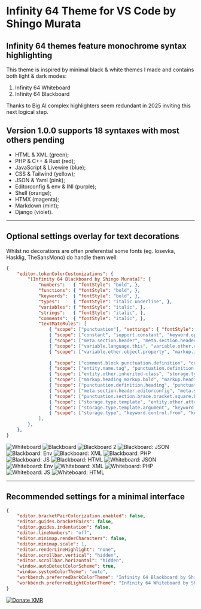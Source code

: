 # Infinity 64 Theme for VS Code by Shingo Murata

## Infinity 64 themes feature monochrome syntax highlighting

This theme is inspired by minimal black & white themes I made and contains both light & dark modes:

1. Infinity 64 Whiteboard
2. Infinity 64 Blackboard

Thanks to Big Al complex highlighters seem redundant in 2025 inviting this next logical step.

## Version 1.0.0 supports 18 syntaxes with most others pending

- HTML & XML (green);
- PHP & C++ & Rust (red);
- JavaScript & Livewire (blue);
- CSS & Tailwind (yellow);
- JSON & Yaml (pink);
- Editorconfig & env & INI (purple);
- Shell (orange);
- HTMX (magenta);
- Markdown (mint);
- Django (violet).

---

## Optional settings overlay for text decorations

Whilst no decorations are often preferential some fonts (eg. Iosevka, Hasklig, TheSansMono) do handle them well:

```json
{
	"editor.tokenColorCustomizations": {
		"[Infinity 64 Blackboard by Shingo Murata]": {
			"numbers":   { "fontStyle": "bold", },
			"functions": { "fontStyle": "bold", },
			"keywords":  { "fontStyle": "bold", },
			"types":     { "fontStyle": "italic underline", },
			"variables": { "fontStyle": "italic", },
			"strings":   { "fontStyle": "italic", },
			"comments":  { "fontStyle": "italic", },
			"textMateRules": [
				{ "scope": ["punctuation"], "settings": { "fontStyle": "", }, },
				{ "scope": ["constant", "support.constant", "keyword.operator", "keyword.blade", "constant.character.escape", "meta.selector.css", "markup.bold", "meta.tag.metadata.doctype", "meta.tag.preprocessor", "punctuation.section.embedded.begin.php", "comment.line.shebang", "keyword.other.definition.root", "keyword.operator.assignment.env", "keyword.core.apacheconf", "string.replacement.apacheconf", "keyword.directive.nginx", "entity.name.tag.yaml"], "settings": { "fontStyle": "bold", }, },
				{ "scope": ["meta.section.header", "meta.section.header punctuation", "keyword.operator.glob", "entity.name.tag.namespace.xml"], "settings": { "fontStyle": "underline", }, },
				{ "scope": ["variable.language.this", "variable.other.readwrite", "variable.other.object", "markup.heading", "markup.heading punctuation", "variable.other.env", "entity.tag.apacheconf", "storage.type.directive.context.nginx", "entity.name.scope-resolution.c", "entity.name.scope-resolution.cpp", "punctuation.separator.scope-resolution.c", "punctuation.separator.scope-resolution.cpp"], "settings": { "fontStyle": "italic underline", }, },
				{ "scope": ["variable.other.object.property", "markup.italic.markdown", "punctuation.variable.apacheconf", "punctuation.definition.variable.nginx", "meta.method-call entity.name.function"], "settings": { "fontStyle": "italic", }, },
				
				{ "scope": ["comment.block punctuation.definition", "comment.block storage.type", "comment.block storage.type.class", "keyword.operator.expression.typeof", "keyword.operator.type", "punctuation.definition.template-expression.begin", "punctuation.definition.template-expression.end"], "settings": { "fontStyle": "italic", }, },
				{ "scope": ["entity.name.tag", "punctuation.definition.tag.xml", "entity.name.tag.xml", "entity.name.tag.localname.xml", "storage.modifier", "source.json support.type", "markup.inline", "punctuation.section.arguments", "punctuation.separator.inheritance", "meta.brace.round"], "settings": { "fontStyle": "italic", }, },
				{ "scope": ["entity.other.inherited-class", "storage.type.built-in", "source.json support.type", "meta.tag.custom entity.name.tag", "variable.other.object"], "settings": { "fontStyle": "italic underline", }, },
				{ "scope": ["markup.heading markup.bold", "markup.heading punctuation", "variable.other.readwrite", "punctuation.definition.heading.markdown"], "settings": { "fontStyle": "bold underline", }, },
				{ "scope": ["punctuation.definition.heading", "punctuation.section.editorconfig", "keyword.operator.glob", "markup.heading"], "settings": { "fontStyle": "bold underline", }, },
				{ "scope": ["meta.section.header.editorconfig", "meta.section.header.editorconfig punctuation", "meta.section.header.editorconfig punctuation.definition"], "settings": { "fontStyle": "bold underline", }, },
				{ "scope": ["punctuation.section.brace.bracket.square.begin.editorconfig", "punctuation.section.brace.bracket.square.end.editorconfig"], "settings": { "fontStyle": "bold underline", }, },
				{ "scope": ["storage.type.template", "entity.other.attribute-name.namespace.xml"], "settings": { "fontStyle": "underline", }, },
				{ "scope": ["storage.type.template.argument", "keyword.operator.bitwise", "fenced_code.block.language", "keyword.control.flow", "constant.other.option", "support.function.construct.begin.blade", "support.function.construct.end.blade"], "settings": { "fontStyle": "bold", }, },
				{ "scope": ["storage.type", "keyword.control.from", "keyword.control.default", "constant.character", "constant.character.escape", "keyword.operator", "storage.type.function.arrow", "punctuation.separator.scope-resolution", "variable punctuation.definition", "meta.function-call entity.name.function"], "settings": { "fontStyle": "", }, },
			],
		},
	},
}
```

![Whiteboard](screenshots/wb.png)
![Blackboard](screenshots/bb.png)
![Blackboard 2](screenshots/bb2.png)
![Blackboard: JSON](screenshots/bbjson.png)
![Blackboard: Env](screenshots/bbenv.png)
![Blackboard: XML](screenshots/bbxml.png)
![Blackboard: PHP](screenshots/bbphp.png)
![Blackboard: JS](screenshots/bbjs.png)
![Blackboard: HTML](screenshots/bbhtml.png)
![Whiteboard: JSON](screenshots/wbjson.png)
![Whiteboard: Env](screenshots/wbenv.png)
![Whiteboard: XML](screenshots/wbxml.png)
![Whiteboard: PHP](screenshots/wbphp.png)
![Whiteboard: JS](screenshots/wbjs.png)
![Whiteboard: HTML](screenshots/wbhtml.png)

---

## Recommended settings for a minimal interface

```json
{
	"editor.bracketPairColorization.enabled": false,
	"editor.guides.bracketPairs": false,
	"editor.guides.indentation": false,
	"editor.lineNumbers": "off",
	"editor.minimap.renderCharacters": false,
	"editor.minimap.scale": 1,
	"editor.renderLineHighlight": "none",
	"editor.scrollbar.vertical": "hidden",
	"editor.scrollbar.horizontal": "hidden",
	"window.autoDetectColorScheme": true,
	"window.systemColorTheme": "auto",
	"workbench.preferredDarkColorTheme": "Infinity 64 Blackboard by Shingo Murata",
	"workbench.preferredLightColorTheme": "Infinity 64 Whiteboard by Shingo Murata",
}
```

[![Donate XMR](https://img.shields.io/badge/Donate-Monero-orange?logo=monero)](XMR```43shingofqi5gRhYBft6ErCEZEZbZGDLB3AAiw39gnE31Cjq3cKwrVhKRoSoGj5CMQWqhLMtN21rmgXYHSo2dkXG9Aj7gwa```)